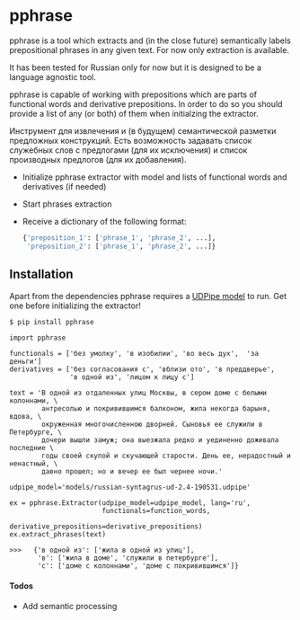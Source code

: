 # pphrase
pphrase is a tool which extracts and (in the close future) semantically labels prepositional phrases in any given text.
For now only extraction is available.

It has been tested for Russian only for now but it is designed to be a language agnostic tool.

pphrase is capable of working with prepositions which are parts of funсtional words and derivative prepositions. In order to do so you should provide a list of any (or both) of them when initialzing the extractor.

Инструмент для извлечения и (в будущем) семантической разметки предложных конструкций. Есть возможность задавать список служебных слов с предлогами (для их исключения) и список производных предлогов (для их добавления).

  - Initialize pphrase extractor with model and lists of functional words and derivatives (if needed)
  - Start phrases extraction
  - Receive a dictionary of the following format:
    
    ```python
    {'preposition_1': ['phrase_1', 'phrase_2', ...],
     'preposition_2': ['phrase_1', 'phrase_2', ...]}
    ```


## Installation

Apart from the dependencies pphrase requires a [UDPipe model](https://ufal.mff.cuni.cz/udpipe/models) to run. Get one before initializing the extractor!

```sh
$ pip install pphrase
```

```
import pphrase

functionals = ['без умолку', 'в изобилии', 'во весь дух',  'за деньги']
derivatives = ['без согласования с', 'вблизи ото', 'в преддверье',
               'в одной из', 'лицом к лицу с']

text = 'В одной из отдаленных улиц Москвы, в сером доме с белыми колоннами, \
        антресолью и покривившимся балконом, жила некогда барыня, вдова, \
        окруженная многочисленною дворней. Сыновья ее служили в Петербурге, \
        дочери вышли замуж; она выезжала редко и уединенно доживала последние \
        годы своей скупой и скучающей старости. День ее, нерадостный и ненастный, \
        давно прошел; но и вечер ее был чернее ночи.'

udpipe_model='models/russian-syntagrus-ud-2.4-190531.udpipe'

ex = pphrase.Extractor(udpipe_model=udpipe_model, lang='ru',
                       functionals=function_words,
                       derivative_prepositions=derivative_prepositions)
ex.extract_phrases(text)

>>>   {'в одной из': ['жила в одной из улиц'],
       'в': ['жила в доме', 'служили в петербурге'],
       'с': ['доме с колоннами', 'доме с покривившимся']}
```

#### Todos

 - Add semantic processing
